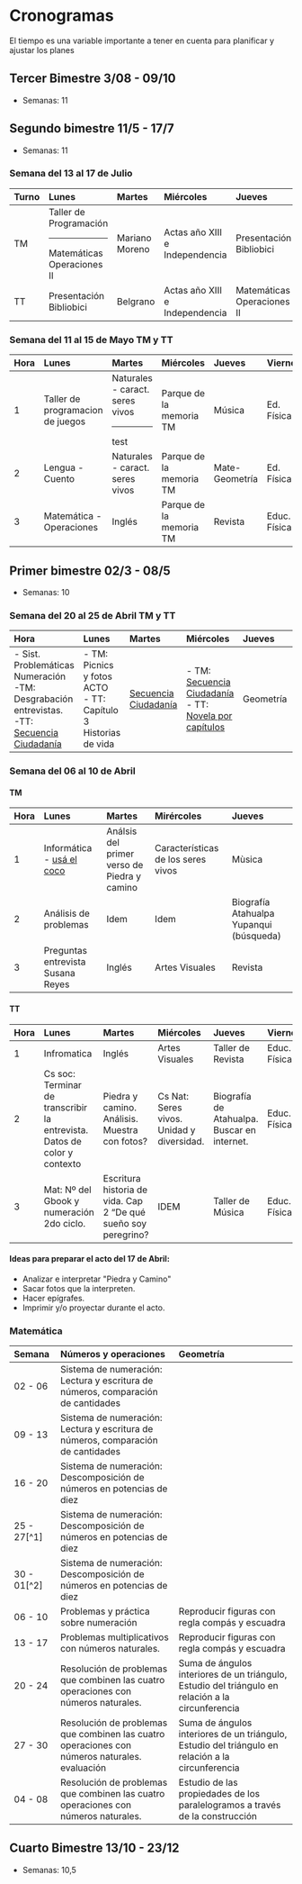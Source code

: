 # Cronogramas

El tiempo es una variable importante a tener en cuenta para planificar y ajustar los planes

## Tercer Bimestre 3/08 - 09/10
  - Semanas: 11


## Segundo bimestre 11/5 - 17/7
  - Semanas: 11

### Semana del 13 al 17 de Julio
|Turno|Lunes|Martes|Miércoles|Jueves|Viernes|
|:---|:----|:-----|:--------|:-----|:------|
|TM  |Taller de Programación <hr> Matemáticas Operaciones II|Mariano Moreno|Actas año XIII e Independencia| Presentación Bibliobici|Reunión|
|TT  |Presentación Bibliobici| Belgrano| Actas año XIII e Independencia| Matemáticas Operaciones II| Reunión|

### Semana del 11 al 15 de Mayo TM y TT

|Hora|Lunes|Martes|Miércoles|Jueves|Viernes|
|:---|:----|:-----|:--------|:-----|:------|
| 1  |Taller de programacion de juegos|Naturales - caract. seres vivos<br/><hr>test|Parque de la memoria TM|Música|Ed. Física|
| 2  |Lengua - Cuento|Naturales - caract. seres vivos|Parque de la memoria TM|Mate- Geometría|Ed. Física|
| 3  |Matemática - Operaciones|Inglés|Parque de la memoria TM|Revista|Educ. Física|



## Primer bimestre 02/3 - 08/5
  - Semanas: 10


### Semana del 20 al 25 de Abril TM y TT

|Hora|Lunes|Martes|Miércoles|Jueves|Viernes|
|:---|:----|:-----|:--------|:-----|:------|
|- Sist. Problemáticas Numeración<br>-TM: Desgrabación entrevistas.<br>-TT: [Secuencia Ciudadanía](ciencias-sociales.md)|- TM: Picnics y fotos ACTO <br> - TT: Capítulo 3 Historias de vida | [Secuencia Ciudadanía](ciencias-sociales.md)|- TM: [Secuencia Ciudadanía](ciencias-sociales.md) <br>- TT: [Novela por capítulos](novela_por_capitulo.md)| Geometría  |Educación Física|


### Semana del 06 al 10 de Abril

#### TM
|Hora |Lunes|Martes|Mirércoles|Jueves|
|:----|:----|:-----|:---------|:-----|
|1    |Informática <br> - [usá el coco](http://sauce.pntic.mec.es/jdiego/numer/numeros.htm)|Análsis del primer verso de Piedra y camino|Características de los seres vivos |Mùsica|
|2    |Análisis de problemas|Idem|Idem| Biografía Atahualpa Yupanqui (búsqueda)|
|3    |Preguntas entrevista Susana Reyes|Inglés|Artes Visuales|Revista|

#### TT

|Hora|Lunes|Martes|Miércoles|Jueves|Viernes|
|:---|:----|:-----|:--------|:-----|:------|
|1   |Infromatica|Inglés|Artes Visuales|Taller de Revista|Educ. Física|
|2   |Cs soc: Terminar de transcribir la entrevista. Datos de color y contexto|Piedra y camino. Análisis. Muestra con fotos?|Cs Nat: Seres vivos. Unidad y diversidad.|Biografía de Atahualpa. Buscar en internet.|Educ. Física|
|3   |Mat: Nº del Gbook y numeración 2do ciclo.|Escritura historia de vida. Cap 2 “De qué sueño soy peregrino?|IDEM|Taller de Música|Educ. Física|

#### Ideas para preparar el acto del 17 de Abril:
- Analizar e interpretar "Piedra y Camino"
- Sacar fotos que la interpreten.
- Hacer epígrafes.
- Imprimir y/o proyectar durante el acto.



### Matemática

| Semana |Números y operaciones                                             |Geometría                                             |
|:-------|:-----------------------------------------------------------------|:-----------------------------------------------------|
|02 - 06 |Sistema de numeración: Lectura y escritura de números, comparación de cantidades| |
|09 - 13 |Sistema de numeración: Lectura y escritura de números, comparación de cantidades| |
|16 - 20 |Sistema de numeración: Descomposición de números en potencias de diez | |
|25 - 27[^1] |Sistema de numeración: Descomposición de números en potencias de diez||
|30 - 01[^2] |Sistema de numeración: Descomposición de números en potencias de diez ||
|06 - 10 |Problemas y práctica sobre numeración |Reproducir figuras con regla compás y escuadra|
|13 - 17 |Problemas multiplicativos con números naturales. |Reproducir figuras con regla compás y escuadra |
|20 - 24 |Resolución de problemas que combinen las cuatro operaciones con números naturales.|Suma de ángulos interiores de un triángulo, Estudio del triángulo en relación a la circunferencia|
|27 - 30 |Resolución de problemas que combinen las cuatro operaciones con números naturales. <br> evaluación|Suma de ángulos interiores de un triángulo, Estudio del triángulo en relación a la circunferencia|
|04 - 08 |Resolución de problemas que combinen las cuatro operaciones con números naturales.|Estudio de las propiedades de los paralelogramos a través de la construcción|



## Cuarto Bimestre 13/10 - 23/12
  - Semanas: 10,5




